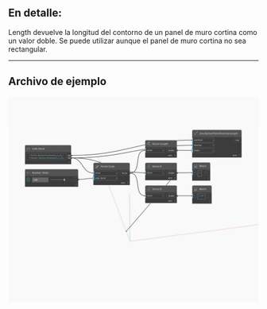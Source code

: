 ## En detalle:
Length devuelve la longitud del contorno de un panel de muro cortina como un valor doble. Se puede utilizar aunque el panel de muro cortina no sea rectangular.
___
## Archivo de ejemplo

![Length](./Autodesk.DesignScript.Geometry.Vector.Length_img.jpg)

